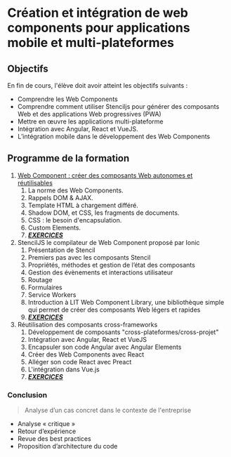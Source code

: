 # Création et intégration de web components pour applications mobile et multi-plateformes

## Objectifs

En fin de cours, l'élève doit avoir atteint les objectifs suivants :

- Comprendre les Web Components
- Comprendre comment utiliser Stenciljs pour générer des composants Web et des applications Web progressives (PWA)
- Mettre en œuvre les applications multi-plateforme
- Intégration avec Angular, React et VueJS.
- L’intégration mobile dans le développement des Web Components

## Programme de la formation

1. [Web Component : créer des composants Web autonomes et réutilisables](./01-standards.html)
   1. La norme des Web Components.
   1. Rappels DOM & AJAX.
   1. Template HTML à chargement différé.
   1. Shadow DOM, et CSS, les fragments de documents.
   1. CSS : le besoin d'encapsulation.
   1. Custom Elements.
   1. [**_EXERCICES_**](./exercices/EX01-standards.md)
2. StencilJS le compilateur de Web Component proposé par Ionic
   1. Présentation de Stencil
   1. Premiers pas avec les composants Stencil
   1. Propriétés, méthodes et gestion de l’état des composants
   1. Gestion des évènements et interactions utilisateur
   1. Routage
   1. Formulaires
   1. Service Workers
   1. Introduction à LIT Web Component Library, une bibliothèque simple qui permet de créer des composants Web légers et rapides
   1. [**_EXERCICES_**](./exercices/EX02-stencil.md)
3. Réutilisation des composants cross-frameworks
   1. Développement de composants "cross-plateformes/cross-projet"
   1. Intégration avec Angular, React et VueJS
   1. Encapsuler son code Angular avec Angular Elements
   1. Créer des Web Components avec React
   1. Alléger son code React avec Preact
   1. L'intégration dans Vue.js
   1. [**_EXERCICES_**](./exercices/EX03-interop_correction.md)

### Conclusion

> Analyse d’un cas concret dans le contexte de l'entreprise

- Analyse « critique »
- Retour d’expérience
- Revue des best practices
- Proposition d’architecture du code
